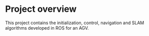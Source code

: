 # Project overview
This project contains the initialization, control, navigation and SLAM algorithms developed in ROS for an AGV.
